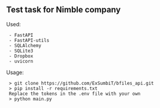 ## Test task for Nimble company

Used:

```
 - FastAPI
 - FastAPI-utils
 - SQLAlchemy
 - SQLite3
 - Dropbox
 - uvicorn
```

Usage:

```
 > git clone https://github.com/ExSumbiT/bfiles_api.git
 > pip install -r requirements.txt
 Replace the tokens in the .env file with your own
 > python main.py
```
